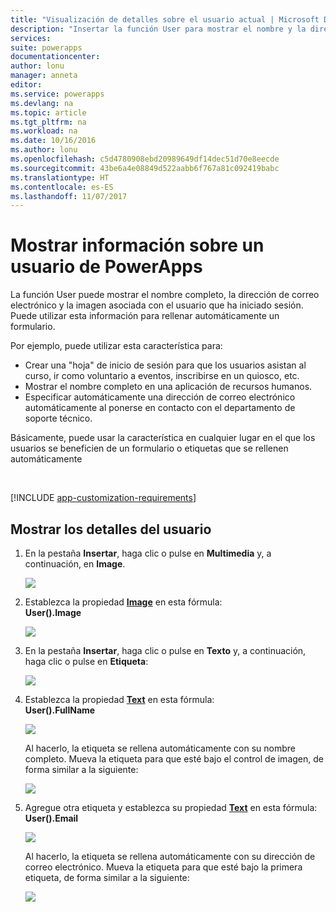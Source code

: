 ```yaml
---
title: "Visualización de detalles sobre el usuario actual | Microsoft Docs"
description: "Insertar la función User para mostrar el nombre y la dirección de correo electrónico del usuario con la sesión iniciada en PowerApps"
services: 
suite: powerapps
documentationcenter: 
author: lonu
manager: anneta
editor: 
ms.service: powerapps
ms.devlang: na
ms.topic: article
ms.tgt_pltfrm: na
ms.workload: na
ms.date: 10/16/2016
ms.author: lonu
ms.openlocfilehash: c5d4780908ebd20989649df14dec51d70e8eecde
ms.sourcegitcommit: 43be6a4e08849d522aabb6f767a81c092419babc
ms.translationtype: HT
ms.contentlocale: es-ES
ms.lasthandoff: 11/07/2017
---
```

# <a name="show-information-about-a-powerapps-user"></a>Mostrar información sobre un usuario de PowerApps
La función User puede mostrar el nombre completo, la dirección de correo electrónico y la imagen asociada con el usuario que ha iniciado sesión. Puede utilizar esta información para rellenar automáticamente un formulario.

Por ejemplo, puede utilizar esta característica para:

* Crear una "hoja" de inicio de sesión para que los usuarios asistan al curso, ir como voluntario a eventos, inscribirse en un quiosco, etc.
* Mostrar el nombre completo en una aplicación de recursos humanos.
* Especificar automáticamente una dirección de correo electrónico automáticamente al ponerse en contacto con el departamento de soporte técnico.

Básicamente, puede usar la característica en cualquier lugar en el que los usuarios se beneficien de un formulario o etiquetas que se rellenen automáticamente

&nbsp;

[!INCLUDE [app-customization-requirements](includes/app-customization-requirements.md)]

## <a name="show-user-details"></a>Mostrar los detalles del usuario
1. En la pestaña **Insertar**, haga clic o pulse en **Multimedia** y, a continuación, en **Image**.
   
   ![][2]
2. Establezca la propiedad **[Image](controls/properties-visual.md)** en esta fórmula:
   <br>**User().Image**
   
    ![][3]
3. En la pestaña **Insertar**, haga clic o pulse en **Texto** y, a continuación, haga clic o pulse en **Etiqueta**:  
   
    ![][4]
4. Establezca la propiedad **[Text](controls/properties-core.md)** en esta fórmula:
   <br>**User().FullName**
   
   ![][6]
   
   Al hacerlo, la etiqueta se rellena automáticamente con su nombre completo. Mueva la etiqueta para que esté bajo el control de imagen, de forma similar a la siguiente:
   
   ![][5]
5. Agregue otra etiqueta y establezca su propiedad **[Text](controls/properties-core.md)** en esta fórmula:
   <br>**User().Email**  
   
    ![][8]
   
    Al hacerlo, la etiqueta se rellena automáticamente con su dirección de correo electrónico. Mueva la etiqueta para que esté bajo la primera etiqueta, de forma similar a la siguiente:  
   
    ![][7]

[2]: ./media/show-current-user/add-image.png
[3]: ./media/show-current-user/imageproperty.png
[4]: ./media/show-current-user/insertlabel.png
[5]: ./media/show-current-user/label.png
[6]: ./media/show-current-user/textproperty.png
[7]: ./media/show-current-user/secondlabel.png
[8]: ./media/show-current-user/email.png
[9]: ./media/show-current-user/preview.png
